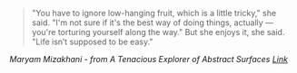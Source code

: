 >"You have to ignore low-hanging fruit, which is a little tricky," she said. "I'm not sure if it's the best way of doing things, actually — you're torturing yourself along the way." But she enjoys it, she said. "Life isn’t supposed to be easy."

<cite> Maryam Mizakhani - from A Tenacious Explorer of Abstract Surfaces [Link](https://www.quantamagazine.org/20140812-a-tenacious-explorer-of-abstract-surfaces/) </cite>